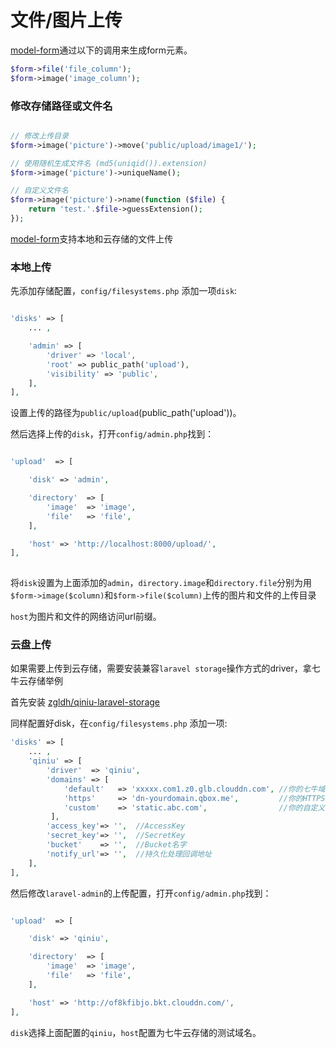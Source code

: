 # 文件/图片上传

[model-form](/docs/zh/model-form.md)通过以下的调用来生成form元素。

```php
$form->file('file_column');
$form->image('image_column');
```

### 修改存储路径或文件名

```php

// 修改上传目录
$form->image('picture')->move('public/upload/image1/');

// 使用随机生成文件名 (md5(uniqid()).extension)
$form->image('picture')->uniqueName();

// 自定义文件名
$form->image('picture')->name(function ($file) {
    return 'test.'.$file->guessExtension();
});

```

[model-form](/docs/zh/model-form.md)支持本地和云存储的文件上传

### 本地上传

先添加存储配置，`config/filesystems.php` 添加一项`disk`:

```php

'disks' => [
    ... ,

    'admin' => [
        'driver' => 'local',
        'root' => public_path('upload'),
        'visibility' => 'public',
    ],
],

```

设置上传的路径为`public/upload`(public_path('upload'))。

然后选择上传的`disk`，打开`config/admin.php`找到：

```php

'upload'  => [

    'disk' => 'admin',

    'directory'  => [
        'image'  => 'image',
        'file'   => 'file',
    ],

    'host' => 'http://localhost:8000/upload/',
],
    

```

将`disk`设置为上面添加的`admin`，`directory.image`和`directory.file`分别为用`$form->image($column)`和`$form->file($column)`上传的图片和文件的上传目录

`host`为图片和文件的网络访问url前缀。


### 云盘上传

如果需要上传到云存储，需要安装兼容`laravel storage`操作方式的driver，拿七牛云存储举例

首先安装 [zgldh/qiniu-laravel-storage](https://github.com/zgldh/qiniu-laravel-storage)

同样配置好disk，在`config/filesystems.php` 添加一项:

```php
'disks' => [
    ... ,
    'qiniu' => [
        'driver'  => 'qiniu',
        'domains' => [
            'default'   => 'xxxxx.com1.z0.glb.clouddn.com', //你的七牛域名
            'https'     => 'dn-yourdomain.qbox.me',         //你的HTTPS域名
            'custom'    => 'static.abc.com',                //你的自定义域名
         ],
        'access_key'=> '',  //AccessKey
        'secret_key'=> '',  //SecretKey
        'bucket'    => '',  //Bucket名字
        'notify_url'=> '',  //持久化处理回调地址
    ],
],

```

然后修改`laravel-admin`的上传配置，打开`config/admin.php`找到：

```php

'upload'  => [

    'disk' => 'qiniu',

    'directory'  => [
        'image'  => 'image',
        'file'   => 'file',
    ],

    'host' => 'http://of8kfibjo.bkt.clouddn.com/',
],

```

`disk`选择上面配置的`qiniu`，`host`配置为七牛云存储的测试域名。
